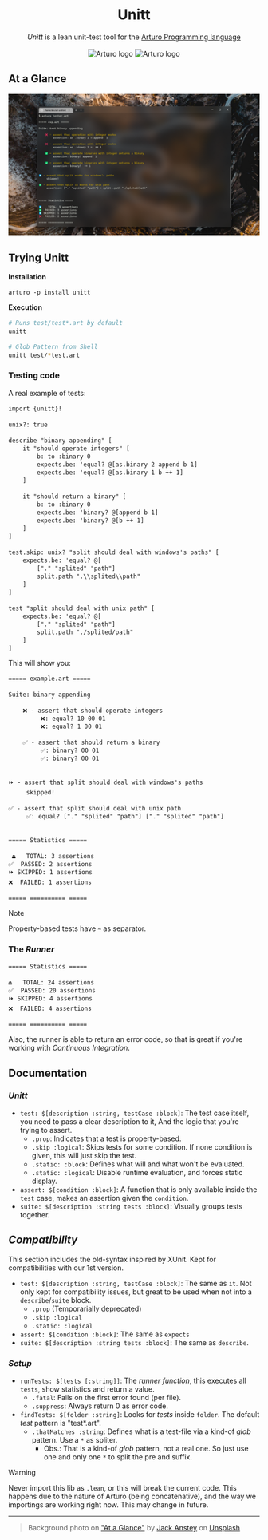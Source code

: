 <h1 align="center">
    Unitt
</h1>

<p align="center">
    <i>Unitt</i> is a lean unit-test tool for the 
    <a href="https://github.com/arturo-lang/arturo/">
        Arturo Programming language
    </a>
    <br><br>
    <img 
        alt="Arturo logo" 
        width="20" 
        src="https://github.com/arturo-lang/arturo/raw/master/docs/images/logo.png#gh-light-mode-only"
    />
    <img 
        alt="Arturo logo" 
        width="20" 
        src="https://github.com/arturo-lang/arturo/raw/master/docs/images/logo-lightgray.png#gh-dark-mode-only" 
    />
</p>

## At a Glance

<p align="center">
<img 
    alt="Running Unitt from terminal"
    width="720"
    src="./docs/running unitt screenshot.png"
/>
</p>

## Trying Unitt

**Installation**

```
arturo -p install unitt
```

**Execution**

```sh
# Runs test/test*.art by default
unitt 
```

```sh
# Glob Pattern from Shell
unitt test/*test.art
```

### Testing code

A real example of tests:

```art
import {unitt}!

unix?: true

describe "binary appending" [
    it "should operate integers" [
        b: to :binary 0
        expects.be: 'equal? @[as.binary 2 append b 1]
        expects.be: 'equal? @[as.binary 1 b ++ 1]
    ]

    it "should return a binary" [
        b: to :binary 0
        expects.be: 'binary? @[append b 1]
        expects.be: 'binary? @[b ++ 1]
    ]
]

test.skip: unix? "split should deal with windows's paths" [
    expects.be: 'equal? @[
        ["." "splited" "path"]
        split.path ".\\splited\\path"
    ]
]

test "split should deal with unix path" [
    expects.be: 'equal? @[
        ["." "splited" "path"] 
        split.path "./splited/path"
    ]
]
```

This will show you:

```
===== example.art =====

Suite: binary appending 

    ❌ - assert that should operate integers
         ❌: equal? 10 00 01
         ❌: equal? 1 00 01

    ✅ - assert that should return a binary
         ✅: binary? 00 01
         ✅: binary? 00 01


⏩ - assert that split should deal with windows's paths
     skipped!

✅ - assert that split should deal with unix path
     ✅: equal? ["." "splited" "path"] ["." "splited" "path"]


===== Statistics =====

 ⏏️   TOTAL: 3 assertions
✅  PASSED: 2 assertions
⏩ SKIPPED: 1 assertions
❌  FAILED: 1 assertions

===== ========== =====
```

> [!NOTE]
> Property-based tests have `~` as separator. 

### The *Runner*


```
===== Statistics =====

⏏️   TOTAL: 24 assertions
✅  PASSED: 20 assertions
⏩ SKIPPED: 4 assertions
❌  FAILED: 4 assertions

===== ========== =====
```

Also, the runner is able to return an error code, 
so that is great if you're working with *Continuous Integration*.

## Documentation

### *Unitt*
- `test: $[description :string, testCase :block]`:
    The test case itself, you need to pass a clear description to it,
    And the logic that you're trying to assert.
    - `.prop`:
        Indicates that a test is property-based.
    - `.skip :logical`:
        Skips tests for some condition. 
        If none condition is given, this will just skip the test.
    - `.static: :block`:
        Defines what will and what won't be evaluated.
    - `.static: :logical`:
        Disable runtime evaluation, and forces static display.
- `assert: $[condition :block]`:
    A function that is only available inside the `test` case,
    makes an assertion given the `condition`.
- `suite: $[description :string tests :block]`:
    Visually groups tests together.

## *Compatibility*

This section includes the old-syntax inspired by XUnit. 
Kept for compatibilities with our 1st version.

- `test: $[description :string, testCase :block]`:
    The same as `it`. 
    Not only kept for compatibility issues,
    but great to be used when not into a `describe`/`suite` block.
    - `.prop` (Temporarially deprecated)
    - `.skip :logical`
    - `.static: :logical`
- `assert: $[condition :block]`:
    The same as `expects`
- `suite: $[description :string tests :block]`:
    The same as `describe`.

### *Setup*
- `runTests: $[tests [:string]]`:
    The *runner function*, this executes all `tests`,
    show statistics and return a value. 
    - `.fatal`:
        Fails on the first error found (per file).
    - `.suppress`: 
        Always return 0 as error code. 
- `findTests: $[folder :string]`:
    Looks for *tests* inside `folder`.
    The default *test* pattern is "test*.art".
    - `.thatMatches :string`:
        Defines what is a test-file via a kind-of *glob* pattern.
        Use a `*` as spliter. 
        - Obs.: That is a kind-of *glob* pattern, not a real one. 
          So just use one and only one `*` to split the pre and suffix.


> [!WARNING]
> Never import this lib as `.lean`, or this will break the current code.
> This happens due to the nature of Arturo (being concatenative), 
> and the way we importings are working right now.
> This may change in future.

---

> Background photo on ["At a Glance"](#at-a-glance) 
  by [Jack Anstey](https://unsplash.com/@jack_anstey?utm_content=creditCopyText&utm_medium=referral&utm_source=unsplash) on [Unsplash](https://unsplash.com/photos/aerial-photography-of-road-zS4lUqLEiNA?utm_content=creditCopyText&utm_medium=referral&utm_source=unsplash)